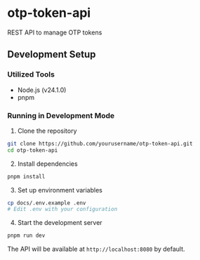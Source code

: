 # otp-token-api

REST API to manage OTP tokens

## Development Setup

### Utilized Tools

- Node.js (v24.1.0)
- pnpm

### Running in Development Mode

1. Clone the repository

```bash
git clone https://github.com/yourusername/otp-token-api.git
cd otp-token-api
```

2. Install dependencies

```bash
pnpm install
```

3. Set up environment variables

```bash
cp docs/.env.example .env
# Edit .env with your configuration
```

4. Start the development server

```bash
pnpm run dev
```

The API will be available at `http://localhost:8080` by default.
